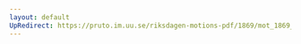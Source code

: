 ```yaml
---
layout: default
UpRedirect: https://pruto.im.uu.se/riksdagen-motions-pdf/1869/mot_1869__ak__238/mot_1869__ak__238-001.pdf
---
```

